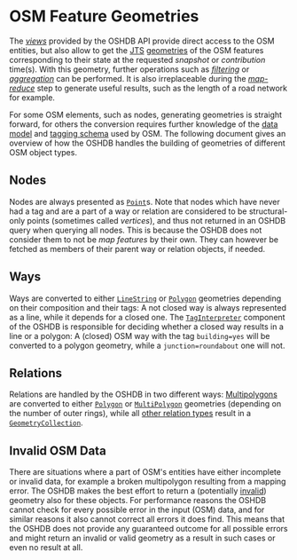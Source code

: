 OSM Feature Geometries
======================

The [_views_](views.md) provided by the OSHDB API provide direct access to the OSM entities, but also allow to get the [JTS](https://en.wikipedia.org/wiki/JTS_Topology_Suite#Geometry_model) [geometries](https://locationtech.github.io/jts/javadoc/org/locationtech/jts/geom/Geometry.html) of the OSM features corresponding to their state at the requested _snapshot_ or _contribution_ time(s). With this geometry, further operations such as [_filtering_](filters.md#areaOfInterest) or [_aggregation_](aggregation.md#aggregateByGeometry) can be performed. It is also irreplaceable during the [_map-reduce_](map-reduce.md#geometry-helpers) step to generate useful results, such as the length of a road network for example.

For some OSM elements, such as nodes, generating geometries is straight forward, for others the conversion requires further knowledge of the [data model](https://wiki.openstreetmap.org/wiki/Elements) and [tagging schema](https://wiki.openstreetmap.org/wiki/Tags) used by OSM. The following document gives an overview of how the OSHDB handles the building of geometries of different OSM object types.

Nodes
-----

Nodes are always presented as [`Point`](https://locationtech.github.io/jts/javadoc/org/locationtech/jts/geom/Point.html)s. Note that nodes which have never had a tag and are a part of a way or relation are considered to be structural-only points (sometimes called _vertices_), and thus not returned in an OSHDB query when querying all nodes. This is because the OSHDB does not consider them to not be _map features_ by their own. They can however be fetched as members of their parent way or relation objects, if needed.

Ways
----

Ways are converted to either [`LineString`](https://locationtech.github.io/jts/javadoc/org/locationtech/jts/geom/LineString.html) or [`Polygon`](https://locationtech.github.io/jts/javadoc/org/locationtech/jts/geom/Polygon.html) geometries depending on their composition and their tags: A not closed way is always represented as a line, while it depends for a closed one. The [`TagInterpreter`](https://javadoc.io/doc/org.heigit.ohsome/oshdb-util/latest/org/heigit/ohsome/oshdb/util/taginterpreter/TagInterpreter.html) component of the OSHDB is responsible for deciding whether a closed way results in a line or a polygon: A (closed) OSM way with the tag `building=yes` will be converted to a polygon geometry, while a `junction=roundabout` one will not.

Relations
---------

Relations are handled by the OSHDB in two different ways: [Multipolygons](https://wiki.openstreetmap.org/wiki/Multipolygon) are converted to either [`Polygon`](https://locationtech.github.io/jts/javadoc/org/locationtech/jts/geom/Polygon.html) or [`MultiPolygon`](https://locationtech.github.io/jts/javadoc/org/locationtech/jts/geom/MultiPolygon.html) geometries (depending on the number of outer rings), while all [other relation types](https://wiki.openstreetmap.org/wiki/Types_of_relation) result in a [`GeometryCollection`](https://locationtech.github.io/jts/javadoc/org/locationtech/jts/geom/GeometryCollection.html).

Invalid OSM Data
----------------

There are situations where a part of OSM's entities have either incomplete or invalid data, for example a broken multipolygon resulting from a mapping error. The OSHDB makes the best effort to return a (potentially [invalid](https://locationtech.github.io/jts/javadoc/org/locationtech/jts/geom/Geometry.html#isValid--)) geometry also for these objects. For performance reasons the OSHDB cannot check for every possible error in the input (OSM) data, and for similar reasons it also cannot correct all errors it does find. This means that the OSHDB does not provide any guaranteed outcome for all possible errors and might return an invalid or valid geometry as a result in such cases or even no result at all. 
